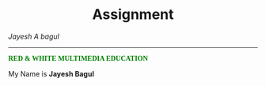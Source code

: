 <h1 align="center">Assignment</h1>
<i>Jayesh A bagul<hr></i>
<b style="color:green; font-family:Calibri;">RED & WHITE MULTIMEDIA EDUCATION</b>
<p>My Name is <b>Jayesh Bagul<b></p>
